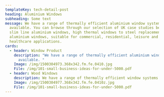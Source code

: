 ```yaml
---
templateKey: tech-detail-post
heading: Aluminium Windows
subheading: Some text
message: We have a range of thermally efficient aluminium window systems
  available. You can browse through our selection of UK case studies below. From
  slim line aluminium windows, high thermal windows to steel replacement
  aluminium windows, suitable for commercial, residential, leisure and
  healthcare applications.
cards:
  - header: Window Product
    description: "We have a range of thermally efficient aluminium window systems
      available. "
    Image: /img/1500304973.368x342.fm.fe.0410.jpg
    File: /img/101-small-business-ideas-for-under-5000.pdf
  - header: Wood Windows
    description: We have a range of thermally efficient window systems available.
    Image: /img/1500304977.368x342.fm.fe.0410z.jpg
    File: /img/101-small-business-ideas-for-under-5000.pdf
---
```

